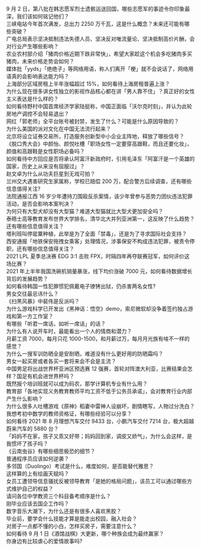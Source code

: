 9 月 2 日，第八批在韩志愿军烈士遗骸运送回国，哪些志愿军的事迹令你印象最深，我们该如何铭记他们？  
三峡电站今年首次满发，总出力 2250 万千瓦，这是什么概念？未来还可能有哪些突破？  
广电总局表示坚决抵制违法失德人员、坚决反对唯流量论、坚决抵制高价片酬，会对行业产生哪些影响？  
农业农村部介绍「猪肉价格近期下跌非常快」，希望大家趁这个机会多吃猪肉多买猪肉，未来价格走势会如何？  
媒体批「yyds」「绝绝子」等网络用语，称人们离开「梗」就不会说话了，网络用语真的会影响表达能力吗？  
上海部分区域房租上半年涨幅超过 15%，如何看待上海房租普遍上涨？  
为什么现在很多讲女性独立的影视作品核心都在讲「男人靠不住」？真正好的女性主义表达是什么样的？  
如何看待野村中国首席经济学家陆挺称，中国正面临「沃尔克时刻」，并认为此轮房地产调控不会轻易退出？  
网红「郭老师」全平台账号被封禁，发生了什么？可能是什么原因导致的？  
为什么美国的派对文化在中国无法流行起来？  
北京将设立证券交易所，打造服务创新型中小企业主阵地，释放了哪些信号？  
《脱口秀大会》中颜怡、颜悦吐槽「职场女性一定要穿高跟鞋，而且还要化妆」，颜值和高跟鞋是女性职场必备吗？  
如何看待中方回应是否将承认阿富汗新政府时，引用毛泽东「阿富汗是一个英雄的国家，历史上从来没有屈服过」？  
赵文卓为什么从功夫巨星到无戏可拍？  
兰州交大遇害研究生家属称，学校已赔偿 200 万，配合警方后续调查，还有哪些信息值得关注?  
法院通报江西 16 岁少年遭持刀围殴反杀案情，该少年曾参与恶势力团伙违法犯罪活动，是否会影响本案判决？  
为何只有大型犬却没有大型猫？难道大型猫就比大型犬更加安全吗？  
泰晤士高等教育发布世界大学排名，清华北大并列亚洲第一，这反映了什么趋势？还有哪些信息值得关注？  
塔利班叫停罂粟种植，此举是为了全面「禁毒」，还是为了寻求国际社会支持？  
西安通报「地铁保安拖拽女乘客」处理情况，涉事保安不构成违法犯罪，被责令停职，还有哪些信息值得关注？  
2021 LPL 夏季总决赛 EDG 3:1 击败 FPX，时隔四年再夺联赛冠军，如何评价这场比赛？  
2021 年上半年我国洗碗机销量暴涨，线下均价涨破 7000 元，如何看待数据增长背后的发展趋势？  
如何看待韩国一性犯罪惯犯佩戴电子镣铐出狱，仍杀害两名女性?  
男女交往最忌讳什么？  
《扫黑风暴》中裴伟是反派吗？  
为什么游戏科学已开发出《黑神话：悟空》demo，索尼微软却没争着签约独占游戏和第一方工作室？  
有哪些「听君一席话，如听一席话」的话？  
为什么有人说开车时，最能看出一个人的情商和潜力？  
月薪工资 7000，每月只花 1000-1500，和月薪过万，每月月光族有啥不一样的感觉？  
为什么一搜军训防晒全是安耐晒，难道没有什么更好用的防晒霜吗？  
男女一起买房或者各买一套将来会不会是主流？  
中国男足将出战世界杯亚洲区预选赛 12 强赛，首轮对阵澳大利亚，比赛结果会怎样？国足有机会进世界杯吗？  
既然报个培训班就可以成为码农，那学计算机专业有什么用？  
教育部「各地实现义务教育教师平均工资不低于公务员承诺」，会对教育行业内部产生什么影响？  
为什么很多人吐槽游戏《原神》稻妻中雷神人设崩坏，剧情瞎写，人物过分洗白？  
我想考初中数学的教师资格证，有哪些经验可以分享？  
如何看待 2021 年 8 月理想汽车交付 9433 台，小鹏汽车交付 7214 台，极大超越蔚来汽车的 5880 台？  
「妈妈不在家，孩子又乖又好带；妈妈回到家，调皮又娇气」，为什么会这样，是我惯坏了孩子吗？  
《云南虫谷》有哪些细思极恐的细节？  
普通程序员应该如何逆袭？  
多邻国（Duolingo）考试是什么，难度如何，是否能替代雅思？  
这样算的上有绘画天赋吗？  
女员工遭领导信息骚扰反被领导教育「是她的格局问题」，该员工可以通过哪些方式维护自己的权益？  
请问各位中学教资三个科目备考顺序是什么？  
刚毕业应该去国企工作吗？  
数字音乐大潮下，为什么还是有很多人喜欢黑胶？  
毕业前，要学会什么技能才算是能走出校园，融入社会？  
对房子一点都不懂的小白，怎样买房子，需要注意什么？  
如何看待 9 月 1 日《酒馆战棋》大更新，哪个种族会成为最终赢家？  
你身边有比较虐心的爱情故事吗?  
